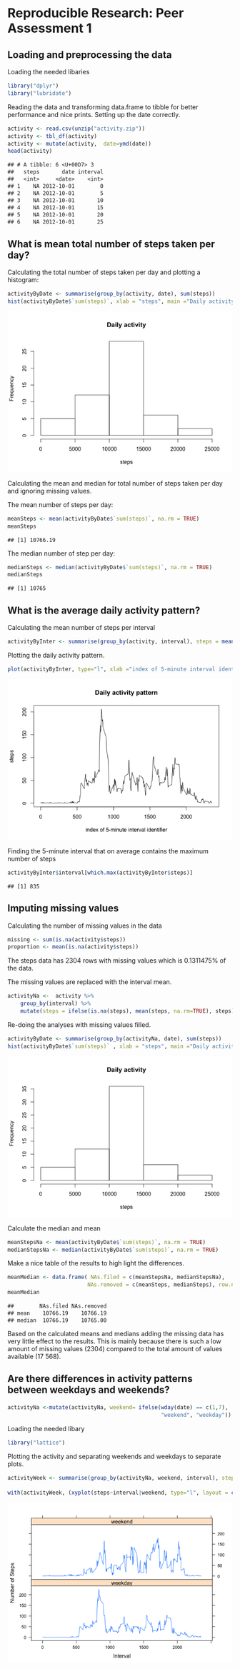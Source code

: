 # Reproducible Research: Peer Assessment 1


## Loading and preprocessing the data

Loading the needed libaries

```r
library("dplyr")
library("lubridate")
```

Reading the data and transforming data.frame to tibble for better performance and nice prints. 
Setting up the date correctly. 


```r
activity <- read.csv(unzip("activity.zip"))
activity <- tbl_df(activity)
activity <- mutate(activity,  date=ymd(date))
head(activity)
```

```
## # A tibble: 6 <U+00D7> 3
##   steps       date interval
##   <int>     <date>    <int>
## 1    NA 2012-10-01        0
## 2    NA 2012-10-01        5
## 3    NA 2012-10-01       10
## 4    NA 2012-10-01       15
## 5    NA 2012-10-01       20
## 6    NA 2012-10-01       25
```

## What is mean total number of steps taken per day?

Calculating the total number of steps taken per day and plotting a histogram:

```r
activityByDate <- summarise(group_by(activity, date), sum(steps))
hist(activityByDate$`sum(steps)`, xlab = "steps", main ="Daily activity")
```

![](PA1_template_files/figure-html/unnamed-chunk-3-1.png)<!-- -->

Calculating the mean and median for total number of steps taken per day and ignoring missing values. 

The mean number of steps per day: 

```r
meanSteps <- mean(activityByDate$`sum(steps)`, na.rm = TRUE)
meanSteps
```

```
## [1] 10766.19
```

The median number of step per day: 

```r
medianSteps <- median(activityByDate$`sum(steps)`, na.rm = TRUE)
medianSteps
```

```
## [1] 10765
```

## What is the average daily activity pattern?

Calculating the mean number of steps per interval 

```r
activityByInter <- summarise(group_by(activity, interval), steps = mean(steps, na.rm=TRUE))
```

Plotting the daily activity pattern. 

```r
plot(activityByInter, type="l", xlab ="index of 5-minute interval identifier", main = "Daily activity pattern")
```

![](PA1_template_files/figure-html/unnamed-chunk-7-1.png)<!-- -->

Finding the 5-minute interval that on average contains the maximum number of steps

```r
activityByInter$interval[which.max(activityByInter$steps)]
```

```
## [1] 835
```

## Imputing missing values
Calculating the number of missing values in the data


```r
missing <- sum(is.na(activity$steps))
proportion <- mean(is.na(activity$steps))
```

The steps data has 2304  rows with missing values which is 0.1311475% of the data.

The missing values are replaced with the interval mean.

```r
activityNa <-  activity %>%
    group_by(interval) %>% 
    mutate(steps = ifelse(is.na(steps), mean(steps, na.rm=TRUE), steps))
```

Re-doing the analyses with missing values filled.


```r
activityByDate <- summarise(group_by(activityNa, date), sum(steps))
hist(activityByDate$`sum(steps)` , xlab = "steps", main ="Daily activity")
```

![](PA1_template_files/figure-html/unnamed-chunk-11-1.png)<!-- -->

Calculate the median and mean

```r
meanStepsNa <- mean(activityByDate$`sum(steps)`, na.rm = TRUE)
medianStepsNa <- median(activityByDate$`sum(steps)`, na.rm = TRUE)
```

Make a nice table of the results to high light the differences. 

```r
meanMedian <- data.frame( NAs.filed = c(meanStepsNa, medianStepsNa), 
                         NAs.removed = c(meanSteps, medianSteps), row.names = c("mean",                             "median"))
meanMedian
```

```
##        NAs.filed NAs.removed
## mean    10766.19    10766.19
## median  10766.19    10765.00
```

Based on the calculated means and medians adding the missing data has very little effect to the results. This is mainly because there is such a low amount of missing values (2304) compared to the total amount of values available (17 568). 

## Are there differences in activity patterns between weekdays and weekends?


```r
activityNa <-mutate(activityNa, weekend= ifelse(wday(date) == c(1,7), 
                                                "weekend", "weekday"))
```


Loading the needed libary

```r
library("lattice")
```

Plotting the activity and separating weekends and weekdays to separate plots. 

```r
activityWeek <- summarise(group_by(activityNa, weekend, interval), steps = mean(steps))

with(activityWeek, (xyplot(steps~interval|weekend, type="l", layout = c(1,2), xlab = "Interval", ylab = "Number of Steps")))
```

![](PA1_template_files/figure-html/unnamed-chunk-16-1.png)<!-- -->


